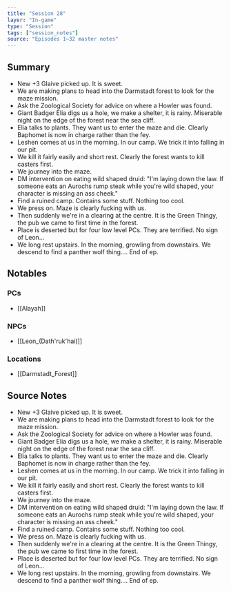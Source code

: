 ```yaml
---
title: "Session 28"
layer: "In-game"
type: "Session"
tags: ["session_notes"]
source: "Episodes 1–32 master notes"
---
```

## Summary

- New +3 Glaive picked up. It is sweet.
- We are making plans to head into the Darmstadt forest to look for the maze mission.
- Ask the Zoological Society for advice on where a Howler was found.
- Giant Badger Elia digs us a hole, we make a shelter, it is rainy. Miserable night on the edge of the forest near the sea cliff.
- Elia talks to plants. They want us to enter the maze and die. Clearly Baphomet is now in charge rather than the fey.
- Leshen comes at us in the morning. In our camp. We trick it into falling in our pit.
- We kill it fairly easily and short rest. Clearly the forest wants to kill casters first.
- We journey into the maze.
- DM intervention on eating wild shaped druid: "I'm laying down the law. If someone eats an Aurochs rump steak while you're wild shaped, your character is missing an ass cheek."
- Find a ruined camp. Contains some stuff. Nothing too cool.
- We press on. Maze is clearly fucking with us.
- Then suddenly we're in a clearing at the centre. It is the Green Thingy, the pub we came to first time in the forest.
- Place is deserted but for four low level PCs. They are terrified. No sign of Leon...
- We long rest upstairs. In the morning, growling from downstairs. We descend to find a panther wolf thing.... End of ep.
## Notables

### PCs
- [[Alayah]]

### NPCs
- [[Leon_(Dath'ruk'hai)]]

### Locations
- [[Darmstadt_Forest]]
## Source Notes

- New +3 Glaive picked up. It is sweet.
- We are making plans to head into the Darmstadt forest to look for the maze mission. 
- Ask the Zoological Society for advice on where a Howler was found.
- Giant Badger Elia digs us a hole, we make a shelter, it is rainy. Miserable night on the edge of the forest near the sea cliff.
- Elia talks to plants. They want us to enter the maze and die. Clearly Baphomet is now in charge rather than the fey.
- Leshen comes at us in the morning. In our camp. We trick it into falling in our pit.
- We kill it fairly easily and short rest. Clearly the forest wants to kill casters first.
- We journey into the maze. 
- DM intervention on eating wild shaped druid: "I'm laying down the law. If someone eats an Aurochs rump steak while you're wild shaped, your character is missing an ass cheek." 
- Find a ruined camp. Contains some stuff. Nothing too cool.
- We press on. Maze is clearly fucking with us.
- Then suddenly we're in a clearing at the centre. It is the Green Thingy, the pub we came to first time in the forest.
- Place is deserted but for four low level PCs. They are terrified. No sign of Leon...
- We long rest upstairs. In the morning, growling from downstairs. We descend to find a panther wolf thing.... End of ep.

